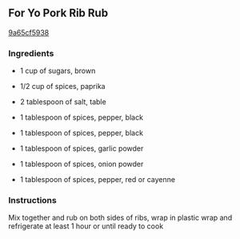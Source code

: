 ## For Yo Pork Rib Rub

[9a65cf5938](https://cookpad.com/us/recipes/483291-for-yo-pork-rib-rub)

### Ingredients

 - 1 cup of sugars, brown

 - 1/2 cup of spices, paprika

 - 2 tablespoon of salt, table

 - 1 tablespoon of spices, pepper, black

 - 1 tablespoon of spices, pepper, black

 - 1 tablespoon of spices, garlic powder

 - 1 tablespoon of spices, onion powder

 - 1 tablespoon of spices, pepper, red or cayenne

### Instructions

Mix together and rub on both sides of ribs, wrap in plastic wrap and refrigerate at least 1 hour or until ready to cook